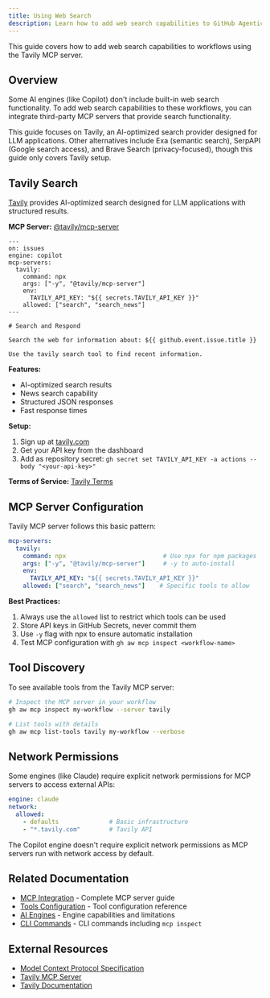 ```yaml
---
title: Using Web Search
description: Learn how to add web search capabilities to GitHub Agentic Workflows using Tavily MCP server.
---
```


This guide covers how to add web search capabilities to workflows using the Tavily MCP server.

## Overview

Some AI engines (like Copilot) don't include built-in web search functionality. To add web search capabilities to these workflows, you can integrate third-party MCP servers that provide search functionality.

This guide focuses on Tavily, an AI-optimized search provider designed for LLM applications. Other alternatives include Exa (semantic search), SerpAPI (Google search access), and Brave Search (privacy-focused), though this guide only covers Tavily setup.

## Tavily Search

[Tavily](https://tavily.com/) provides AI-optimized search designed for LLM applications with structured results.

**MCP Server:** [@tavily/mcp-server](https://github.com/tavily-ai/tavily-mcp-server)

```aw
---
on: issues
engine: copilot
mcp-servers:
  tavily:
    command: npx
    args: ["-y", "@tavily/mcp-server"]
    env:
      TAVILY_API_KEY: "${{ secrets.TAVILY_API_KEY }}"
    allowed: ["search", "search_news"]
---

# Search and Respond

Search the web for information about: ${{ github.event.issue.title }}

Use the tavily search tool to find recent information.
```

**Features:**
- AI-optimized search results
- News search capability
- Structured JSON responses
- Fast response times

**Setup:**
1. Sign up at [tavily.com](https://tavily.com/)
2. Get your API key from the dashboard
3. Add as repository secret: `gh secret set TAVILY_API_KEY -a actions --body "<your-api-key>"`

**Terms of Service:** [Tavily Terms](https://tavily.com/terms)

## MCP Server Configuration

Tavily MCP server follows this basic pattern:

```yaml
mcp-servers:
  tavily:
    command: npx                           # Use npx for npm packages
    args: ["-y", "@tavily/mcp-server"]     # -y to auto-install
    env:
      TAVILY_API_KEY: "${{ secrets.TAVILY_API_KEY }}"
    allowed: ["search", "search_news"]    # Specific tools to allow
```

**Best Practices:**
1. Always use the `allowed` list to restrict which tools can be used
2. Store API keys in GitHub Secrets, never commit them
3. Use `-y` flag with npx to ensure automatic installation
4. Test MCP configuration with `gh aw mcp inspect <workflow-name>`

## Tool Discovery

To see available tools from the Tavily MCP server:

```bash
# Inspect the MCP server in your workflow
gh aw mcp inspect my-workflow --server tavily

# List tools with details
gh aw mcp list-tools tavily my-workflow --verbose
```

## Network Permissions

Some engines (like Claude) require explicit network permissions for MCP servers to access external APIs:

```yaml
engine: claude
network:
  allowed:
    - defaults              # Basic infrastructure
    - "*.tavily.com"        # Tavily API
```

The Copilot engine doesn't require explicit network permissions as MCP servers run with network access by default.

## Related Documentation

- [MCP Integration](/gh-aw/guides/mcps/) - Complete MCP server guide
- [Tools Configuration](/gh-aw/reference/tools/) - Tool configuration reference
- [AI Engines](/gh-aw/reference/engines/) - Engine capabilities and limitations
- [CLI Commands](/gh-aw/tools/cli/) - CLI commands including `mcp inspect`

## External Resources

- [Model Context Protocol Specification](https://github.com/modelcontextprotocol/specification)
- [Tavily MCP Server](https://github.com/tavily-ai/tavily-mcp-server)
- [Tavily Documentation](https://tavily.com/)

